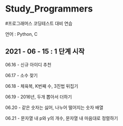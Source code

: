 # Study_Programmers

 #프로그래머스 코딩테스트 대비 연습
 
 언어 : Python, C
 
 2021 - 06 - 15 : 1 단계 시작
----------------------------------------------
06.16 - 신규 아이디 추천

06.17 - 소수 찾기

06.18 - 체육복, K번째 수, 3진법 뒤집기

06.19 - 2016년, 두개 뽑아서 더하기

06.20 - 같은 숫자는 싫어, 나누어 떨어지는 숫자 배열

06.21 - 문자열 내 p와 y의 개수, 문자열 내 마음대로 정렬하기


